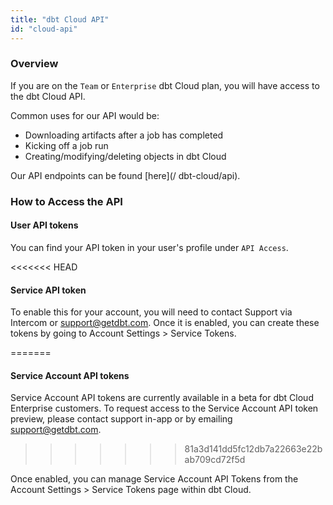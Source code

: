 ```yaml
---
title: "dbt Cloud API"
id: "cloud-api"
---
```


### Overview

If you are on the `Team` or `Enterprise` dbt Cloud plan, you will have access to the 
dbt Cloud API.

Common uses for our API would be:

- Downloading artifacts after a job has completed 
- Kicking off a job run 
- Creating/modifying/deleting objects in dbt Cloud 

Our API endpoints can be found [here](/
    dbt-cloud/api).

### How to Access the API 

#### User API tokens
You can find your API token in your user's profile under `API Access`.  

<Lightbox src="/img/api-access-profile.png" title="API Access" />

<<<<<<< HEAD
#### Service API token
To enable this for your account, you will need to contact Support via Intercom 
or support@getdbt.com. Once it is enabled, you can create these tokens by going to 
Account Settings > Service Tokens.

<LoomVideo id="55eb660a52bf4417b1274c6a55796cda" />


=======
#### Service Account API tokens
Service Account API tokens are currently available in a beta for dbt Cloud Enterprise customers. To request access to the Service Account API token preview, please contact support in-app or by emailing support@getdbt.com.
>>>>>>> 81a3d141dd5fc12db7a22663e22bab709cd72f5d

Once enabled, you can manage Service Account API Tokens from the Account Settings > Service Tokens page within dbt Cloud.

<LoomVideo id="/55eb660a52bf4417b1274c6a55796cda" />

